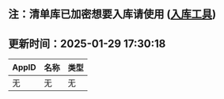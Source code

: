 ## 注：清单库已加密想要入库请使用 ([入库工具](https://github.com/BlankTMing/ManifestAutoUpdate/releases))

## 更新时间：2025-01-29 17:30:18
| AppID | 名称 | 类型  |
| :-------------------- | :----------------------------- | :----------- |
| 无 | 无 | 无 |
